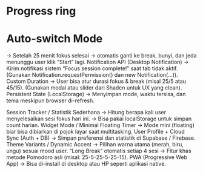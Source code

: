 # Progress ring
# Auto-switch Mode
→ Setelah 25 menit fokus selesai → otomatis ganti ke break, bunyi, dan jeda menunggu user klik “Start” lagi.
Notification API (Desktop Notification)
→ Kirim notifikasi sistem “Focus session complete!” saat tab tidak aktif.
(Gunakan Notification.requestPermission() dan new Notification(...)).
Custom Duration
→ User bisa atur durasi fokus & break (misal 25/5 atau 45/15).
(Gunakan modal atau slider dari Shadcn untuk UX yang clean).
Persistent State (LocalStorage)
→ Menyimpan mode, waktu tersisa, dan tema meskipun browser di-refresh.


Session Tracker / Statistik Sederhana
→ Hitung berapa kali user menyelesaikan sesi fokus hari ini.
→ Bisa pakai localStorage untuk simpan count harian.
Widget Mode / Minimal Floating Timer
→ Mode mini (floating) biar bisa dibiarkan di pojok layar saat multitasking.
User Profile + Cloud Sync (Auth + DB)
→ Simpan preferensi dan statistik di Supabase / Firebase.
Theme Variants / Dynamic Accent
→ Pilihan warna utama (merah, biru, ungu) sesuai mood user.
“Long Break” otomatis setiap 4 sesi
→ Fitur khas metode Pomodoro asli (misal: 25-5-25-5-25-15).
PWA (Progressive Web App)
→ Bisa di-install di desktop atau HP seperti aplikasi native.